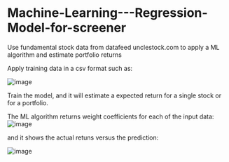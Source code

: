 # Machine-Learning---Regression-Model-for-screener
Use fundamental stock data from datafeed unclestock.com to apply a ML algorithm and estimate portfolio returns

Apply training data in a csv format such as:

![image](https://user-images.githubusercontent.com/78446548/109012385-3f1c2f00-76b2-11eb-8b00-a494ca2825c7.png)

Train the model, and it will estimate a expected return for a single stock or for a portfolio.

The ML algorithm returns weight coefficients for each of the input data:
![image](https://user-images.githubusercontent.com/78446548/109010868-9caf7c00-76b0-11eb-953b-4c7539d63c0f.png)

and it shows the actual retuns versus the prediction:

![image](https://user-images.githubusercontent.com/78446548/109011090-d97b7300-76b0-11eb-8946-71c6629ff51b.png)
